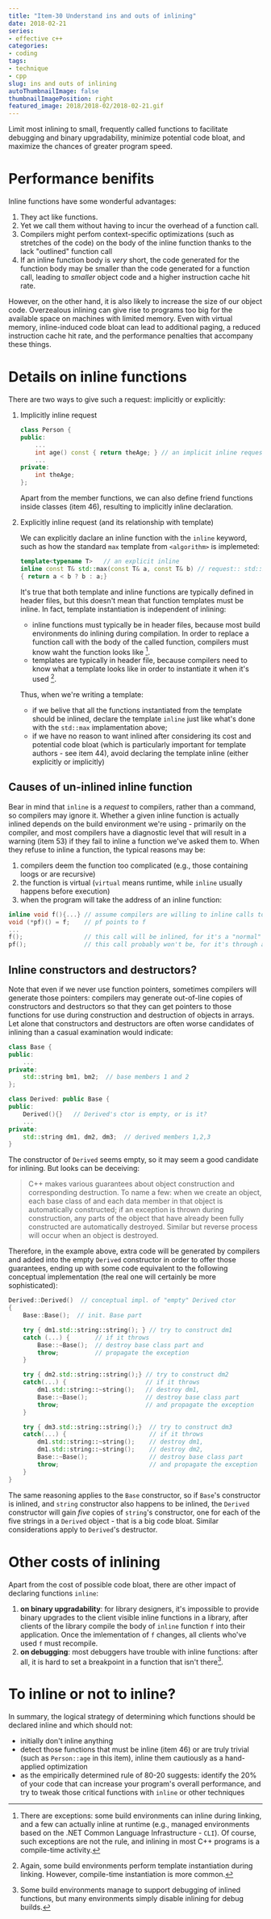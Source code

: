 ```yaml
---
title: "Item-30 Understand ins and outs of inlining"
date: 2018-02-21
series:
- effective c++
categories:
- coding
tags:
- technique
- cpp
slug: ins and outs of inlining
autoThumbnailImage: false
thumbnailImagePosition: right
featured_image: 2018/2018-02/2018-02-21.gif
---
```


Limit most inlining to small, frequently called functions to facilitate debugging and binary upgradability, minimize potential code bloat, and maximize the chances of greater program speed.
<!--more-->
<!-- toc -->

# Performance benifits

Inline functions have some wonderful advantages:

1. They act like functions.
2. Yet we call them without having to incur the overhead of a function call.
3. Compilers might perfom context-specific optimizations (such as stretches of the code) on the body of the inline function thanks to the lack "outlined" function call
4. If an inline function body is _very_ short, the code generated for the function body may be smaller than the code generated for a function call, leading to _smaller_ object code and a higher instruction cache hit rate.

However, on the other hand, it is also likely to increase the size of our object code. Overzealous inlining can give rise to programs too big for the available space on machines with limited memory. Even with virtual memory, inline-induced code bloat can lead to additional paging, a reduced instruction cache hit rate, and the performance penalties that accompany these things.

# Details on inline functions

There are two ways to give such a request: implicitly or explicitly:

1. Implicitly inline request
    ```cpp
    class Person {
    public:
        ...
        int age() const { return theAge; } // an implicit inline request
        ...
    private:
        int theAge;
    };
    ```
    Apart from the member functions, we can also define friend functions inside classes (item 46), resulting to implicitly inline declaration.

2. Explicitly inline request (and its relationship with template)

    We can explicitly daclare an inline function with the `inline` keyword, such as how the standard `max` template from `<algorithm>` is implemeted:

    ```cpp
    template<typename T>   // an explicit inline
    inline const T& std::max(const T& a, const T& b) // request:: std::max is preceded by "inline"
    { return a < b ? b : a;}
    ```

    It's true that both template and inline functions are typically defined in header files, but this doesn't mean that function templates must be inline. In fact, template instantiation is independent of inlining:

    * inline functions must typically be in header files, because most build environments do inlining during compilation. In order to replace a function call with the body of the called function, compilers must know waht the function looks like [^1]. 
    * templates are typically in header file, because compilers need to know what a template looks like in order to instantiate it when it's used [^2].

    Thus, when we're writing a template:  

    * if we belive that all the functions instantiated from the template should be inlined, declare the template `inline` just like what's done with the `std::max` implamentation above; 
    * if we have no reason to want inlined after considering its cost and potential code bloat (which is particularly important for template authors - see item 44), avoid declaring the template inline (either explicitly or implicitly)

## Causes of un-inlined inline function

Bear in mind that `inline` is a _request_ to compilers, rather than a command, so compilers may ignore it. Whether a given inline function is actually inlined depends on the build environment we're using - primarily on the compiler, and most compilers have a diagnostic level that will result in a warning (item 53) if they fail to inline a function we've asked them to. When they refuse to inline a function, the typical reasons may be:

1. compilers deem the function too complicated (e.g., those containing loogs or are recursive)
2. the function is virtual (`virtual` means runtime, while `inline` usually happens before execution)
3. when the program will take the address of an inline function:   

```cpp
inline void f(){...} // assume compilers are willing to inline calls to f
void (*pf)() = f;    // pf points to f
...
f();                 // this call will be inlined, for it's a "normal" call
pf();                // this call probably won't be, for it's through a function pointer
```

## Inline constructors and destructors?

Note that even if we never use function pointers, sometimes compilers will generate those pointers: compilers may generate out-of-line copies of constructors and destructors so that they can get pointers to those functions for use during construction and destruction of objects in arrays. Let alone that constructors and destructors are often worse candidates of inlining than a casual examination would indicate:

```cpp
class Base {
public:
    ...
private:
    std::string bm1, bm2;  // base members 1 and 2
};
```

```cpp
class Derived: public Base {
public:
    Derived(){}   // Derived's ctor is empty, or is it?
    ...
private:
    std::string dm1, dm2, dm3;  // derived members 1,2,3
}
```

The constructor of `Derived` seems empty, so it may seem a good candidate for inlining. But looks can be deceiving: 

>C++ makes various guarantees about object construction and corresponding destruction. To name a few: when we create an object, each base class of and each data member in that object is automatically constructed; if an exception is thrown during construction, any parts of the object that have already been fully constructed are automatically destroyed. Similar but reverse process will occur when an object is destroyed. 

Therefore, in the example above, extra code will be generated by compilers and added into the empty `Derived` constructor in order to offer those guarantees, ending up with some code equivalent to the following conceptual implementation (the real one will certainly be more sophisticated):

```cpp
Derived::Derived()  // conceptual impl. of "empty" Derived ctor
{
    Base::Base();  // init. Base part

    try { dm1.std::string::string(); } // try to construct dm1
    catch (...) {       // if it throws
        Base::~Base();  // destroy base class part and
        throw;          // propagate the exception
    }

    try { dm2.std::string::string();} // try to construct dm2
    catch(...) {                      // if it throws
        dm1.std::string::~string();   // destroy dm1,
        Base::~Base();                // destroy base class part
        throw;                        // and propagate the exception
    }

    try { dm3.std::string::string();}  // try to construct dm3
    catch(...) {                       // if it throws
        dm1.std::string::~string();    // destroy dm1,
        dm1.std::string::~string();    // destroy dm2,
        Base::~Base();                 // destroy base class part
        throw;                         // and propagate the exception
    }
}
```

The same reasoning applies to the `Base` constructor, so if `Base`'s constructor is inlined, and `string` constructor also happens to be inlined, the `Derived` constructor will gain _five_ copies of `string`'s constructor, one for each of the five strings in a `Derived` object - that is a big code bloat. Similar considerations apply to `Derived`'s destructor.

# Other costs of inlining

Apart from the cost of possible code bloat, there are other impact of declaring functions `inline`:

1. **on binary upgradability**: for library designers, it's impossible to provide binary upgrades to the client visible inline functions in a library, after clients of the library compile the body of `inline` function `f` into their application. Once the imlementation of `f` changes, all clients who've used `f` must recompile.
2. **on debugging**: most debuggers have trouble with inline functions: after all, it is hard to set a breakpoint in a function that isn't there[^3].

# To inline or not to inline?

In summary, the logical strategy of determining which functions should be declared inline and which should not:

* initially don't inline anything 
* detect those functions that must be inline (item 46) or are truly trivial (such as `Person::age` in this item), inline them cautiously as a hand-applied optimization
* as the empirically determined rule of 80-20 suggests: identify the 20% of your code that can increase your program's overall performance, and try to tweak those critical functions with `inline` or other techniques

[^1]: There are exceptions: some build environments can inline during linking, and a few can actually inline at runtime (e.g., managed environments based on the .NET Common Language Infrastructure - `CLI`). Of course, such exceptions are not the rule, and inlining in most C++ programs is a compile-time activity.
[^2]: Again, some build environments perform template instantiation during linking. However, compile-time instantiation is more common.
[^3]: Some build environments manage to support debugging of inlined functions, but many environments simply disable inlining for debug builds.
